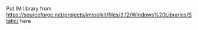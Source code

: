 Put IM library from https://sourceforge.net/projects/imtoolkit/files/3.12/Windows%20Libraries/Static/ here